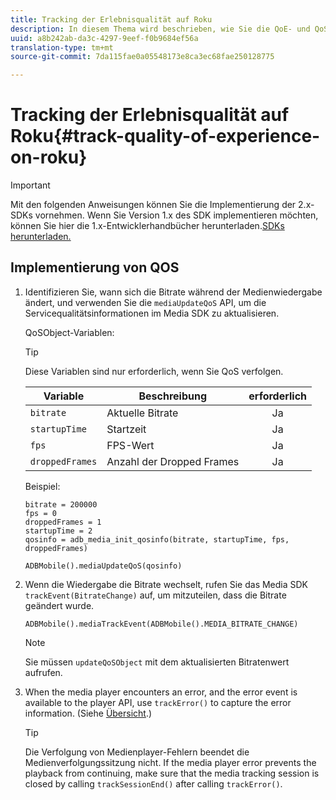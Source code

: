 ```yaml
---
title: Tracking der Erlebnisqualität auf Roku
description: In diesem Thema wird beschrieben, wie Sie die QoE- und QoS-Verfolgung mithilfe des Media SDK unter Roku implementieren.
uuid: a8b242ab-da3c-4297-9eef-f0b9684ef56a
translation-type: tm+mt
source-git-commit: 7da115fae0a05548173e8ca3ec68fae250128775

---
```



# Tracking der Erlebnisqualität auf Roku{#track-quality-of-experience-on-roku}

>[!IMPORTANT]
>
>Mit den folgenden Anweisungen können Sie die Implementierung der 2.x-SDKs vornehmen. Wenn Sie Version 1.x des SDK implementieren möchten, können Sie hier die 1.x-Entwicklerhandbücher herunterladen.[SDKs herunterladen.](/help/sdk-implement/download-sdks.md)

## Implementierung von QOS

1. Identifizieren Sie, wann sich die Bitrate während der Medienwiedergabe ändert, und verwenden Sie die `mediaUpdateQoS` API, um die Servicequalitätsinformationen im Media SDK zu aktualisieren.

   QoSObject-Variablen:

   >[!TIP]
   >
   >Diese Variablen sind nur erforderlich, wenn Sie QoS verfolgen.

   | Variable | Beschreibung | erforderlich |
   | --- | --- | :---: |
   | `bitrate` | Aktuelle Bitrate | Ja |
   | `startupTime` | Startzeit | Ja |
   | `fps` | FPS-Wert | Ja |
   | `droppedFrames` | Anzahl der Dropped Frames | Ja |

   Beispiel:

   ```
   bitrate = 200000
   fps = 0
   droppedFrames = 1
   startupTime = 2
   qosinfo = adb_media_init_qosinfo(bitrate, startupTime, fps, droppedFrames)
   
   ADBMobile().mediaUpdateQoS(qosinfo)
   ```

   <!--
    QoS object creation:
 
    ```
    qosInfo=adb_media_init_qosinfo()
    qosInfo.bitrate = 200000
    qosInfo.fps = 0
    qosInfo.droppedFrames = 1
    qosInfo.startupTime = 2
    ```
    -->

1. Wenn die Wiedergabe die Bitrate wechselt, rufen Sie das Media SDK `trackEvent(BitrateChange)` auf, um mitzuteilen, dass die Bitrate geändert wurde.

   ```
   ADBMobile().mediaTrackEvent(ADBMobile().MEDIA_BITRATE_CHANGE)
   ```

   >[!NOTE]
   >
   >Sie müssen `updateQoSObject` mit dem aktualisierten Bitratenwert aufrufen.

   <!--
    ```
    qosContextData = {}
    ADBMobile().mediaTrackEvent(MEDIA_BITRATE_CHANGE, qosInfo, qosContextData)
    ```
 
    >[!IMPORTANT]
    >
    >Update the QoS object and call the bitrate change event on every bitrate change. This provides the most accurate QoS data.
    -->

1. When the media player encounters an error, and the error event is available to the player API, use `trackError()` to capture the error information. (Siehe [Übersicht](/help/sdk-implement/track-errors/track-errors-overview.md).)

   >[!TIP]
   >
   >Die Verfolgung von Medienplayer-Fehlern beendet die Medienverfolgungssitzung nicht. If the media player error prevents the playback from continuing, make sure that the media tracking session is closed by calling `trackSessionEnd()` after calling `trackError()`.

